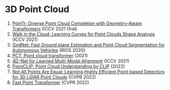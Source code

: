 # 3D Point Cloud
1. [PoinTr: Diverse Point Cloud Completion with Geometry-Aware Transformers](https://arxiv.org/abs/2108.08839) (ICCV 2021 Oral)
2. [Walk in the Cloud: Learning Curves for Point Clouds Shape Analysis](https://arxiv.org/abs/2105.01288) (ICCV 2021)
3. [GndNet: Fast Ground plane Estimation and Point Cloud Segmentation for Autonomous Vehicles](https://hal.inria.fr/hal-02927350/document) (IROS 2020)
4. [PCT: Point cloud transformer](https://arxiv.org/abs/2012.09688) (2021)
5. [4D-Net for Learned Multi-Modal Alignment](https://arxiv.org/abs/2109.01066) (ICCV 2021)
6. [PointCLIP: Point Cloud Understanding by CLIP](https://arxiv.org/abs/2112.02413) (2022)
7. [Not All Points Are Equal: Learning Highly Efficient Point-based Detectors for 3D LiDAR Point Clouds](https://arxiv.org/abs/2203.11139) (CVPR 2022)
8. [Fast Point Transformer](https://arxiv.org/abs/2112.04702) (CVPR 2022)
